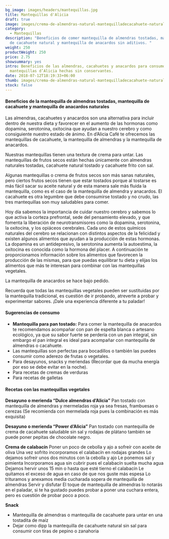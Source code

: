 ```yaml
---
bg_image: images/headers/mantequillas.jpg
title: Mantequillas d'Alicia
draft: true
image: images/crema-de-almendras-natural-mantequilladecacahuete-natural-dealicia-1024.jpg
category:
  - Mantequillas
description: "Beneficios de comer mantequilla de almendras tostadas, mantequilla
  de cacahuete natural y mantequilla de anacardos sin aditivos. "
weight: 250
productWeight: 250
price: 2.75
showsummary: yes
intro: Beneficios de las almendras, cacahuetes y anacardos para consumo en
  mantequillas d’Alicia hechas sin conservantes.
date: 2018-07-12T18:19:33+06:00
thumb: images/crema-de-almendras-natural-mantequilladecacahuete-natural-dealicia-586.jpg
stock: false
---
```

#### Beneficios de la mantequilla de almendras tostadas, mantequilla de cacahuete y mantequilla de anacardos naturales 

Las almendras, cacahuetes y anacardos son una alternativa para incluir dentro de nuestra dieta y favorecer en el aumento de las hormonas como dopamina, serotonina, oxitocina que ayudan a nuestro cerebro y como consiguiente nuestro estado de ánimo. En d’Alicia Café te ofrecemos las mantequillas de cacahuete, la mantequilla de almendras y la mantequilla de anacardos. 

Nuestras mantequillas tienen una textura de crema para untar.  Las mantequillas de frutos secos están hechas únicamente con almendras naturales tostadas, cacahuete natural tostado y cacahuete frito con sal. 

Algunas  mantequillas o crema de frutos secos son más sanas naturales, pero ciertos frutos secos tienen que estar tostados porque al tostarse es más fácil sacar su aceite natural y de esta manera sale más fluida la mantequilla, como es el caso de la mantequilla de almendra y anacardos. El cacahuete es otra legumbre que debe consumirse tostado y no crudo, las tres mantequillas son muy saludables para comer. 


Hoy día sabemos la importancia de cuidar nuestro cerebro y sabemos lo que activa la corteza prefrontal, sede del pensamiento elevado, y que fomenta la liberación de neurotransmisores como la dopamina, serotonina, la oxitocina, y los opiáceos cerebrales. Cada uno de estos químicos naturales del cerebro se relacionan con distintos aspectos de la felicidad y existen algunos alimentos que ayudan a la producción de estas hormonas.
La dopamina es un antidepresivo, la serotonina aumenta la autoestima, la oxitocina es conocida como la hormona del placer. A continuación te proporcionamos información sobre los alimentos que favorecen la producción de las mismas, para que puedas equilibrar tu dieta y elijas los alimentos que más te interesan para combinar con las mantequillas vegetales.

La mantequilla de anacardos se hace bajo pedido. 


Recuerda que todas las mantequillas vegetales pueden ser sustituidas por la mantequilla tradicional, es cuestión de ir probando, atreverte a probar y experimentar sabores. ¡Dale una experiencia diferente a tu paladar!

#### Sugerencias de consumo

* **Mantequilla para pan tostado:** Para comer la mantequilla de anacardos te recomendamos acompañar con pan de espelta blanca o artesano ecológico, ya que su sabor fuerte se perdería con un pan integral, sin embargo el pan integral es ideal para acompañar con mantequilla de almendras o cacahuete.
* Las mantequillas son perfectas para bocadillos o también las puedes consumir como aderezo de frutas o vegetales.
* Para desayunos, snacks y  meriendas (Recordar que da mucha energía por eso se debe evitar en la noche).
* Para recetas de cremas de verduras
* Para recetas de galletas

#### Recetas con las mantequillas vegetales

**Desayuno o merienda “Dulce almendras d’Alicia”**
Pan tostado con mantequilla de almendras y mermeladas roja ya sea fresas, frambuesas o cerezas (Se recomienda con mermelada roja pues la combinación es más exquisita)

**Desayuno o merienda “Power d’Alicia”**
Pan tostado con mantequilla de crema de cacahuete saludable sin sal y rodajas de plátano también se puede poner pepitas de chocolate negro.

**Crema de calabacín**
Poner un poco de cebolla y ajo a sofreír con aceite de oliva
Una vez sofrito incorporamos el calabacín en rodajas grandes
Lo dejamos sofreír unos dos minutos con la cebolla y ajo
Le ponemos sal y pimienta
Incorporamos agua sin cubrir pues el calabacín suelta mucha agua
Dejamos hervir unos 15 min o hasta que esté tierno el calabacín
Le quitamos el exceso de agua en caso de que nos guste más espesa
Lo trituramos y anexamos media cucharada sopera de mantequilla de almendras
Servir y disfutar
El toque de mantequilla de almendras lo notarás en el paladar, si te ha gustado puedes probar a poner una cuchara entera, pero es cuestión de probar poco a poco.

**Snack**

* Mantequilla de almendras o mantequilla de cacahuete para untar en una tostadita de maíz
* Dejar como dipp la mantequilla de cacahuete natural sin sal para consumir con tiras de pepino o zanahoria